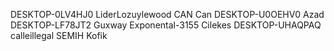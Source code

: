 DESKTOP-0LV4HJ0 LiderLozuylewood
CAN Can
DESKTOP-U0OEHV0 Azad
DESKTOP-LF78JT2 Guxway
Exponental-3155 Cilekes
DESKTOP-UHAQPAQ calleillegal
SEMIH Kofik
